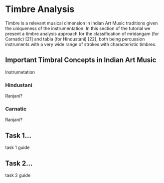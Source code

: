 # Timbre Analysis

Timbre is a relevant musical dimension in Indian Art Music traditions given the uniqueness of the instrumentation. In this section of the tutorial we present a timbre analysis approach for the classification of mridangam (for Carnatic) [21] and tabla (for Hindustani) [22], both being percussion instruments with a very wide range of strokes with characteristic timbres.

## Important Timbral Concepts in Indian Art Music

Instrumetation

### Hindustani

Ranjani?

### Carnatic

Ranjani?

## Task 1...

task 1 guide 

## Task 2...

task 2 guide